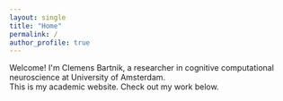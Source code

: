 ```yaml
---
layout: single
title: "Home"
permalink: /
author_profile: true
---
```


Welcome! I'm Clemens Bartnik, a researcher in cognitive computational neuroscience at University of Amsterdam.  
This is my academic website. Check out my work below.